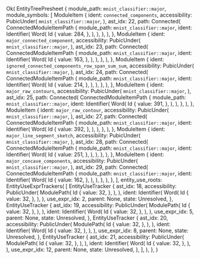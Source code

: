 Ok(
    EntityTreePresheet {
        module_path: `mnist_classifier::major`,
        module_symbols: [
            ModuleItem {
                ident: `connected_components`,
                accessibility: PubicUnder(
                    `mnist_classifier::major`,
                ),
                ast_idx: 22,
                path: Connected(
                    ConnectedModuleItemPath {
                        module_path: `mnist_classifier::major`,
                        ident: Identifier(
                            Word(
                                Id {
                                    value: 284,
                                },
                            ),
                        ),
                    },
                ),
            },
            ModuleItem {
                ident: `major_connected_component`,
                accessibility: PubicUnder(
                    `mnist_classifier::major`,
                ),
                ast_idx: 23,
                path: Connected(
                    ConnectedModuleItemPath {
                        module_path: `mnist_classifier::major`,
                        ident: Identifier(
                            Word(
                                Id {
                                    value: 163,
                                },
                            ),
                        ),
                    },
                ),
            },
            ModuleItem {
                ident: `ignored_connected_components_row_span_sum_sum`,
                accessibility: PubicUnder(
                    `mnist_classifier::major`,
                ),
                ast_idx: 24,
                path: Connected(
                    ConnectedModuleItemPath {
                        module_path: `mnist_classifier::major`,
                        ident: Identifier(
                            Word(
                                Id {
                                    value: 214,
                                },
                            ),
                        ),
                    },
                ),
            },
            ModuleItem {
                ident: `major_raw_contours`,
                accessibility: PubicUnder(
                    `mnist_classifier::major`,
                ),
                ast_idx: 25,
                path: Connected(
                    ConnectedModuleItemPath {
                        module_path: `mnist_classifier::major`,
                        ident: Identifier(
                            Word(
                                Id {
                                    value: 391,
                                },
                            ),
                        ),
                    },
                ),
            },
            ModuleItem {
                ident: `major_raw_contour`,
                accessibility: PubicUnder(
                    `mnist_classifier::major`,
                ),
                ast_idx: 27,
                path: Connected(
                    ConnectedModuleItemPath {
                        module_path: `mnist_classifier::major`,
                        ident: Identifier(
                            Word(
                                Id {
                                    value: 392,
                                },
                            ),
                        ),
                    },
                ),
            },
            ModuleItem {
                ident: `major_line_segment_sketch`,
                accessibility: PubicUnder(
                    `mnist_classifier::major`,
                ),
                ast_idx: 28,
                path: Connected(
                    ConnectedModuleItemPath {
                        module_path: `mnist_classifier::major`,
                        ident: Identifier(
                            Word(
                                Id {
                                    value: 251,
                                },
                            ),
                        ),
                    },
                ),
            },
            ModuleItem {
                ident: `major_concave_components`,
                accessibility: PubicUnder(
                    `mnist_classifier::major`,
                ),
                ast_idx: 29,
                path: Connected(
                    ConnectedModuleItemPath {
                        module_path: `mnist_classifier::major`,
                        ident: Identifier(
                            Word(
                                Id {
                                    value: 162,
                                },
                            ),
                        ),
                    },
                ),
            },
        ],
        entity_use_roots: EntityUseExprTrackers(
            [
                EntityUseTracker {
                    ast_idx: 18,
                    accessibility: PublicUnder(
                        ModulePath(
                            Id {
                                value: 32,
                            },
                        ),
                    ),
                    ident: Identifier(
                        Word(
                            Id {
                                value: 32,
                            },
                        ),
                    ),
                    use_expr_idx: 2,
                    parent: None,
                    state: Unresolved,
                },
                EntityUseTracker {
                    ast_idx: 19,
                    accessibility: PublicUnder(
                        ModulePath(
                            Id {
                                value: 32,
                            },
                        ),
                    ),
                    ident: Identifier(
                        Word(
                            Id {
                                value: 32,
                            },
                        ),
                    ),
                    use_expr_idx: 5,
                    parent: None,
                    state: Unresolved,
                },
                EntityUseTracker {
                    ast_idx: 20,
                    accessibility: PublicUnder(
                        ModulePath(
                            Id {
                                value: 32,
                            },
                        ),
                    ),
                    ident: Identifier(
                        Word(
                            Id {
                                value: 32,
                            },
                        ),
                    ),
                    use_expr_idx: 8,
                    parent: None,
                    state: Unresolved,
                },
                EntityUseTracker {
                    ast_idx: 21,
                    accessibility: PublicUnder(
                        ModulePath(
                            Id {
                                value: 32,
                            },
                        ),
                    ),
                    ident: Identifier(
                        Word(
                            Id {
                                value: 32,
                            },
                        ),
                    ),
                    use_expr_idx: 12,
                    parent: None,
                    state: Unresolved,
                },
            ],
        ),
    },
)